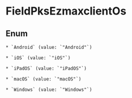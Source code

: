 
# FieldPksEzmaxclientOs

## Enum


    * `Android` (value: `"Android"`)

    * `iOS` (value: `"iOS"`)

    * `iPadOS` (value: `"iPadOS"`)

    * `macOS` (value: `"macOS"`)

    * `Windows` (value: `"Windows"`)



